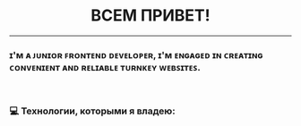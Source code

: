 <h1 align='center'>ВСЕМ ПРИВЕТ!</h1>

---

### ɪ'ᴍ ᴀ ᴊᴜɴɪᴏʀ ꜰʀᴏɴᴛᴇɴᴅ ᴅᴇᴠᴇʟᴏᴘᴇʀ, ɪ'ᴍ ᴇɴɢᴀɢᴇᴅ ɪɴ ᴄʀᴇᴀᴛɪɴɢ ᴄᴏɴᴠᴇɴɪᴇɴᴛ ᴀɴᴅ ʀᴇʟɪᴀʙʟᴇ ᴛᴜʀɴᴋᴇʏ ᴡᴇʙꜱɪᴛᴇꜱ.
<br>

### :computer: Технологии, которыми я владею:
